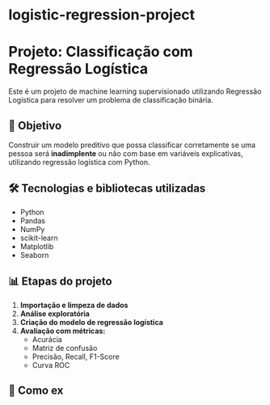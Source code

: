 # logistic-regression-project
# Projeto: Classificação com Regressão Logística

Este é um projeto de machine learning supervisionado utilizando Regressão Logística para resolver um problema de classificação binária.

## 📌 Objetivo

Construir um modelo preditivo que possa classificar corretamente se uma pessoa será **inadimplente** ou não com base em variáveis explicativas, utilizando regressão logística com Python.

## 🛠 Tecnologias e bibliotecas utilizadas

- Python
- Pandas
- NumPy
- scikit-learn
- Matplotlib
- Seaborn

## 📊 Etapas do projeto

1. **Importação e limpeza de dados**
2. **Análise exploratória**
3. **Criação do modelo de regressão logística**
4. **Avaliação com métricas:**
   - Acurácia
   - Matriz de confusão
   - Precisão, Recall, F1-Score
   - Curva ROC

## 🚀 Como ex
